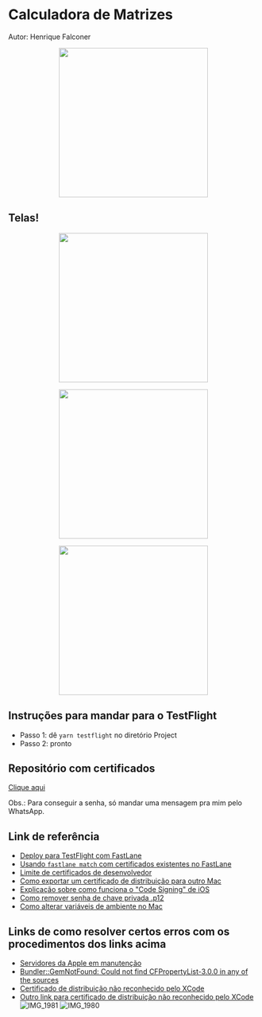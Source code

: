# Calculadora de Matrizes

Autor: Henrique Falconer

<p align="center">
 <img align="center" src="https://user-images.githubusercontent.com/58156196/116633452-e413ec00-a92f-11eb-8e5c-4bf022fc8271.png" width="300">
</p>

## Telas!

<p align="center">
 <img align="center" src="https://user-images.githubusercontent.com/58156196/116632816-5d124400-a92e-11eb-9e4a-727e33e34f14.PNG" width="300" />
</p>

<p align="center">
 <img align="center" src="https://user-images.githubusercontent.com/58156196/116633741-b0859180-a930-11eb-920a-25ab747292da.PNG" width="300" />
</p>


<p align="center">
 <img align="center" src="https://user-images.githubusercontent.com/58156196/116633787-c85d1580-a930-11eb-87aa-e5db876527eb.PNG" height="300" />
</p>

## Instruções para mandar para o TestFlight

 - Passo 1: dê `yarn testflight` no diretório Project
 - Passo 2: pronto

## Repositório com certificados

[Clique aqui](https://github.com/hf1991991/CalcMatrizesCodeSigning)

Obs.: Para conseguir a senha, só mandar uma mensagem pra mim pelo WhatsApp.

## Link de referência

- [Deploy para TestFlight com FastLane](https://www.boorje.com/deploy-react-native-app/)
- [Usando ```fastlane match``` com certificados existentes no FastLane](https://medium.com/@jonathancardoso/using-fastlane-match-with-existing-certificates-without-revoking-them-a325be69dac6)
- [Limite de certificados de desenvolvedor](https://stackoverflow.com/questions/38194971/how-many-ios-ad-hoc-distibution-certificates-can-be-created-limit-for-certifica)
- [Como exportar um certificado de distribuição para outro Mac](https://williamboles.me/sharing-ios-distribution-certificate/)
- [Explicação sobre como funciona o "Code Signing" de iOS](http://seventhsoulmountain.blogspot.com/2013/09/ios-code-sign-in-complete-walkthrough.html)
- [Como remover senha de chave privada .p12](https://serverfault.com/questions/515833/how-to-remove-private-key-password-from-pkcs12-container)
- [Como alterar variáveis de ambiente no Mac](https://medium.com/@youngstone89/setting-up-environment-variables-in-mac-os-28e5941c771c)

## Links de como resolver certos erros com os procedimentos dos links acima

- [Servidores da Apple em manutenção](https://github.com/fastlane/fastlane/issues/12683)
- [Bundler::GemNotFound: Could not find CFPropertyList-3.0.0 in any of the sources](https://github.com/fastlane/fastlane/issues/15056)
- [Certificado de distribuição não reconhecido pelo XCode](https://stackoverflow.com/questions/39568005/xcode-8-shows-error-that-provisioning-profile-doesnt-include-signing-certificat)
- [Outro link para certificado de distribuição não reconhecido pelo XCode](https://help.pushwoosh.com/hc/en-us/articles/360000382743-Getting-the-Provisioning-profile-XXX-doesn-t-include-signing-certificate-iPhone-Distribution-XXX-from-the-XCode)![IMG_1981](https://user-images.githubusercontent.com/58156196/116633144-21c44500-a92f-11eb-9b14-1f845fe5dcfd.PNG)
![IMG_1980](https://user-images.githubusercontent.com/58156196/116633146-22f57200-a92f-11eb-9783-54a0e5ee3758.PNG)
